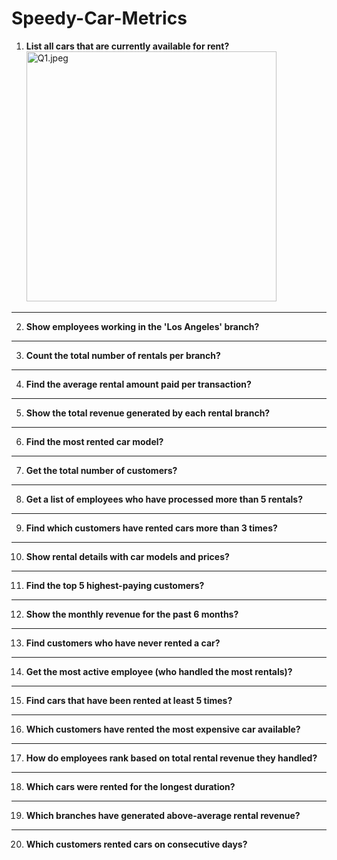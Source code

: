 # Speedy-Car-Metrics
 

1. **List all cars that are currently available for rent?**  
<img src="./Images/Q1.jpeg" alt="Q1.jpeg" width="400"/> &nbsp;

---
2. **Show employees working in the 'Los Angeles' branch?**  

---
3. **Count the total number of rentals per branch?**  

---
4. **Find the average rental amount paid per transaction?**  

---
5. **Show the total revenue generated by each rental branch?**  

---
6. **Find the most rented car model?**  

---
7. **Get the total number of customers?**  

---
8. **Get a list of employees who have processed more than 5 rentals?**  

---
9. **Find which customers have rented cars more than 3 times?**  

---
10. **Show rental details with car models and prices?**  

---
11. **Find the top 5 highest-paying customers?**  

---
12. **Show the monthly revenue for the past 6 months?**  

---
13. **Find customers who have never rented a car?**  

---
14. **Get the most active employee (who handled the most rentals)?**  

---
15. **Find cars that have been rented at least 5 times?**  

---
16. **Which customers have rented the most expensive car available?**  

---
17. **How do employees rank based on total rental revenue they handled?**  

---
18. **Which cars were rented for the longest duration?**  

---
19. **Which branches have generated above-average rental revenue?**  

---
20. **Which customers rented cars on consecutive days?**  
